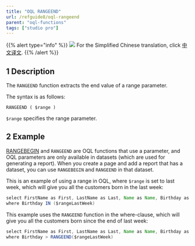 ```yaml
---
title: "OQL RANGEEND"
url: /refguide8/oql-rangeend
parent: "oql-functions"
tags: ["studio pro"]
---
```


{{% alert type="info" %}}
<img src="attachments/chinese-translation/china.png" style="display: inline-block; margin: 0" /> For the Simplified Chinese translation, click [中文译文](https://cdn.mendix.tencent-cloud.com/documentation/refguide8/oql-rangeend.pdf).
{{% /alert %}}

## 1 Description

The `RANGEEND` function extracts the end value of a range parameter.

The syntax is as follows:

```
RANGEEND ( $range )
```

`$range` specifies the range parameter.

## 2 Example

[RANGEBEGIN](oql-rangebegin) and `RANGEEND` are OQL functions that use a parameter, and OQL parameters are only available in datasets (which are used for generating a report). When you create a page and add a report that has a dataset, you can use `RANGEBEGIN` and `RANGEEND` in that dataset.

This is an example of using a range in OQL, where `$range` is set to last week, which will give you all the customers born in the last week:

```java
select FirstName as First, LastName as Last, Name as Name, Birthday as BDay, CustomerType as Type from Sales.Customer
where Birthday IN ($rangeLastWeek)
```

This example uses the `RANGEEND` function in the where-clause, which will give you all the customers born since the end of last week:

```java
select FirstName as First, LastName as Last, Name as Name, Birthday as BDay, CustomerType as Type from Sales.Customer
where Birthday > RANGEEND($rangeLastWeek)
```
